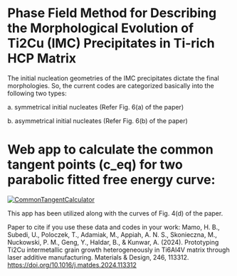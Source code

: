 # Phase Field Method for Describing the Morphological Evolution of  Ti2Cu (IMC) Precipitates in Ti-rich HCP Matrix
The initial nucleation geometries  of the IMC precipitates dictate the final morphologies.
So, the current codes are categorized basically into the following two types:

a. symmetrical initial nucleates (Refer Fig. 6(a) of the paper)

b. asymmetrical initial nucleates (Refer Fig. 6(b) of the paper)


# Web app to calculate the common tangent points (c_eq) for two parabolic fitted free energy curve:
[![CommonTangentCalculator](https://img.shields.io/badge/StreamlitAPP-streamlit-red)](https://imc2hcp-ceq.streamlit.app/)

This app has been utilized along with the curves of Fig. 4(d) of the paper.



Paper to cite if you use these data and codes in your work:
Mamo, H. B., Subedi, U., Poloczek, T., Adamiak, M., Appiah, A. N. S., Skonieczna, M., Nuckowski, P. M., Geng, Y., Haldar, B., & Kunwar, A. (2024). Prototyping Ti2Cu intermetallic grain growth heterogeneously in Ti6Al4V matrix through laser additive manufacturing. Materials &  Design, 246, 113312. https://doi.org/10.1016/j.matdes.2024.113312


